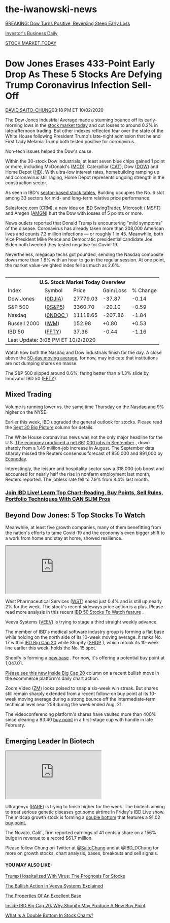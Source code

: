 # the-iwanowski-news
<!DOCTYPE html>
<html lang="en">
    <head>
        <meta charset="UTF-8">
        <meta name="viewport" content="width=device-width, initial-scale=1.0">
        <meta name="keywords" content="Trump, Coronavirus, Stock, Market, Dow, USA, Elections">
        <meta name="author" content="Patricio Iwanowski">
        <title>Dow Jones Erases 433-Point Early Drop As These 5 Stocks Are Defying Trump Coronavirus Infection Sell-Off</title>
    </head>
    <body>
        <p><a href="https://www.investors.com/market-trend/stock-market-today/dow-jones-trims-loss-after-deep-dive-trump-covid-news-weak-jobs-data/" target='_blank'>BREAKING: Dow Turns Positive, Reversing Steep Early Loss</a></p>
        <p><a href="https://www.investors.com/" target='_blank'>Investor's Business Daily</a></p>
        <p><a href="https://www.investors.com/market-trend/stock-market-today/stock-market-today-market-trends-best-stocks-buy-watch/" target='_blank'>STOCK MARKET TODAY</a></p>
        <h1 >Dow Jones Erases 433-Point Early Drop As These 5 Stocks Are Defying Trump Coronavirus Infection Sell-Off</h1>
        <p><a href="https://www.investors.com/author/chungd/" target='_blank'>DAVID SAITO-CHUNG</a>03:18 PM ET 10/02/2020</p>
        <p>The Dow Jones Industrial Average made a stunning bounce off its early-morning lows in the <a href="https://www.investors.com/market-trend/stock-market-today/stock-market-today-market-trends-best-stocks-buy-watch/" target='_blank'>stock market today</a> and cut losses to around 0.2% in late-afternoon trading. But other indexes reflected fear over the state of the White House following President Trump's late-night admission that he and First Lady Melania Trump both tested positive for coronavirus.</p>
        <!-- 
            Aqui deberia ir el video
         -->
        <p>Non-tech issues helped the Dow's cause.</p>
        <p>Within the 30-stock Dow industrials, at least seven blue chips gained 1 point or more, including McDonald's (<a href="https://research.investors.com/stock-quotes/nyse-mcdonalds-corp-mcd.htm" target='_blank'>MCD</a>), Caterpillar (<a href="https://research.investors.com/quote.aspx?symbol=CAT" target='_blank'>CAT</a>), Dow (<a href="https://research.investors.com/quote.aspx?symbol=DOW" target='_blank'>DOW</a>) and Home Depot (<a href="https://research.investors.com/quote.aspx?symbol=HD" target='_blank'>HD</a>). With ultra-low interest rates, homebuilding ramping up and coronavirus still raging, Home Depot represents ongoing strength in the construction sector.</p>
        <p>As seen in IBD's <a href="https://www.investors.com/data-tables/ibd-smart-nyse-nasdaq-tables-oct-01-2020/" target='_blank'>sector-based stock tables</a>, Building occupies the No. 6 slot among 33 sectors for mid- and long-term relative price performance.</p>
        <p>Salesforce.com (<a href="https://research.investors.com/quote.aspx?symbol=CRM" target='_blank'>CRM</a>), a new idea on <a href="https://shop.investors.com/offer/splashresponsive.aspx?id=SwingTrader_Optimizely&src=AURLJHH#/" target='_blank'>IBD SwingTrader</a>, Microsoft (<a href="https://research.investors.com/quote.aspx?symbol=MSFT" target='_blank'> MSFT</a>) and Amgen (<a href="https://research.investors.com/stock-quotes/nasdaq-amgen-inc-amgn.htm" target='_blank'>AMGN</a>) hurt the Dow with losses of 5 points or more.</p>
        <p>News outlets reported that Donald Trump is encountering "mild symptoms" of the disease. Coronavirus has already taken more than 208,000 American lives and counts 7.3 million infections — or roughly 1 in 45. Meanwhile, both Vice President Mike Pence and Democratic presidential candidate Joe Biden both tweeted they tested negative for Covid-19.</p>
        <p>Nevertheless, megacap techs got pounded, sending the Nasdaq composite down more than 1.8% with an hour to go in the regular session. At one point, the market value-weighted index fell as much as 2.6%.</p>
        <table style="float:left">
            <tr>
                <th colspan="5">U.S. Stock Market Today Overview</th>
            </tr>
            <tr>
                <td>Index</td>
                <td>Symbol</td>
                <td>Price</td>
                <td>Gain/Loss</td>
                <td>% Change</td>
            </tr>
            <tr>
                <td>Dow Jones</td>
                <td>(<a href="https://research.investors.com/stock-charts/nyse-dow-jones-indus-actual-0djia.htm?cht=null&type=daily" target="_blank">0DJIA</a>)</td>
                <td>27779.03</td>
                <td>-37.87</td>
                <td>-0.14</td>
            </tr>
            <tr>
                <td>S&P 500</td>
                <td>(<a href="https://research.investors.com/stock-charts/nyse-s-and-p-500-index-0sandp5.htm?cht=null&type=daily" target="_blank">0S&P5</a>)</td>
                <td>3360.70</td>
                <td>-20.10</td>
                <td>-0.59</td>
            </tr>
            <tr>
                <td>Nasdaq</td>
                <td>(<a href="https://research.investors.com/stock-charts/nasdaq-nasdaq-composite-0ndqc.htm?cht=null&type=daily" target="_blank">0NDQC </a>)</td>
                <td>11118.65</td>
                <td>-207.86</td>
                <td>-1.84</td>
            </tr>
            <tr>
                <td>Russell 2000</td>
                <td> (<a href='https://research.investors.com/quote.aspx?symbol=IWM' target='_blank'>IWM</a>)</td>
                <td>152.98</td>
                <td>+0.80</td>
                <td>+0.53</td>
            </tr>
            <tr>
                <td>IBD 50</td>
                <td> (<a href='https://research.investors.com/quote.aspx?symbol=FFTY' target='_blank'>FFTY</a>)</td>
                <td>37.36</td>
                <td>-0.44</td>
                <td>-1.16</td>
            </tr>
            <tr>
                <td colspan="5">Last Update: 3:08 PM ET 10/2/2020</td>
            </tr>
        </table>
        <p>Watch how both the Nasdaq and Dow industrials finish for the day. A close above the <a href="https://www.investors.com/how-to-invest/investors-corner/what-is-the-50-day-moving-average-when-to-buy-or-sell-growth-stocks/" target='_blank'>50-day moving average</a>, for now, may indicate that institutions are not dumping shares en masse.</p>
        <p>The S&P 500 slipped around 0.6%, faring better than a 1.3% slide by Innovator IBD 50 (<a href="https://research.investors.com/stock-quotes/nyse-innovator-ibd-50-fund-ffty.htm" target='_blank'>FFTY</a>)</p>
        <h2>Mixed Trading</h2>
        <p>Volume is running lower vs. the same time Thursday on the Nasdaq and 9% higher on the NYSE.</p>
        <p>Earlier this week, IBD upgraded the general outlook for stocks. Please read the <a href="https://www.investors.com/market-trend/the-big-picture/stock-market-gives-bullish-signal/" target='_blank'>Sept 30 Big Picture</a> column for details.</p>
        <p>The White House coronavirus news was not the only major headline for the U.S. <a href="https://www.investors.com/news/economy/jobs-report-september-2020-dow-jones-coronavirus-recovery/" target='_blank'>The economy produced a net 661,000 jobs in September</a> , down sharply from a 1.49 million-job increase in August. The September data sharply missed the Reuters consensus forecast of 850,000 and 891,000 by <a href="https://research.investors.com/economic-calendar/" target='_blank'>Econoday</a>.</p>
        <p>Interestingly, the leisure and hospitality sector saw a 318,000-job boost and accounted for nearly half the rise in nonfarm employment last month, Reuters reported. The jobless rate fell to 7.9% from 8.4% last month.</p>
        <h3><a href="https://shop.investors.com/offer/splashresponsive.aspx?id=IBD-Live&intcode=invstcntnartcls%7Ccms%7Cibdlive%7C2020%7C07%7Cibdlive%7Cna%7C%7C727112&src=A00433A" target='_blank'>Join IBD Live! Learn Top Chart-Reading, Buy Points, Sell Rules, Portfolio Techniques With CAN SLIM Pros</a></h3>
        <h2>Beyond Dow Jones: 5 Top Stocks To Watch</h2>
        <p>Meanwhile, at least five growth companies, many of them benefitting from the nation's efforts to tame Covid-19 and the economy's even bigger shift to a work from home and stay at home, showed resilience.</p>
        <!-- 
            El siguiente iframe deberia centrarse en la imagen que muestra los precios, no se como hacerlo aun
         -->
        <div >
            <iframe src="https://research.investors.com/ibdchartswp.aspx?cht=pvc&type=weekly&symbol=VEEV" title="Veeva Systems Inc"></iframe>
        </div>
        <p>West Pharmaceutical Services (<a href="https://research.investors.com/stock-quotes/nyse-west-pharmaceutical-svcs-wst.htm" target='_blank'>WST</a>) eased just 0.4% and is still up nearly 2% for the week. The stock's recent sideways price action is a plus. Please read more analysis in this recent <a href="https://www.investors.com/research/why-this-ibd-50-stock-and-coronavirus-play-among-top-stocks-today-shows-a-valid-buy-point/" target='_blank'>IBD 50 Stocks To Watch feature</a> .</p>
        <p>Veeva Systems (<a href="https://research.investors.com/stock-quotes/nyse-veeva-systems-inc-cl-a-veev.htm" target='_blank'>VEEV</a>) is trying to stage a third straight weekly advance.</p>
        <p>The member of IBD's medical software industry group is forming a flat base while holding on the north side of its 10-week moving average. It ranks No. 17 within <a href="https://research.investors.com/stock-lists/big-cap-20/" target='_blank'>IBD Big Cap 20</a>  while Shopify (<a href="https://research.investors.com/stock-quotes/nyse-shopify-inc-cl-a-shop.htm" target='_blank'>SHOP</a> ), which retook its 10-week line earlier this week, holds the No. 15 spot.</p>
        <p>Shopify is forming a <a href="https://www.investors.com/how-to-invest/investors-corner/investor-basics-why-learning-base-patterns-gets-the-ball-rolling/" target='_blank'>new base</a> . For now, it's offering a potential buy point at 1,047.01.</p>
        <p><a href="https://www.investors.com/stock-lists/ibd-big-cap-20/how-to-invest-in-growth-stocks-why-this-chart-action-in-shopify-may-bode-well/" target='_blank'>Please see this new Inside Big Cap 20</a> column on a recent bullish move in the ecommerce platform's daily chart action.</p>
        <p>Zoom Video (<a href="https://research.investors.com/stock-quotes/nasdaq-zoom-video-comm-cl-a-zm.htm" target='_blank'>ZM</a>) looks poised to snap a six-week win streak. But shares still remain sharply extended from a recent follow-on buy point at its 10-week moving average during a strong bounce off the intermediate-term technical level near 258 during the week ended Aug. 21.</p>
        <p>The videoconferencing platform's shares have vaulted more than 400% since clearing a 93.40 <a href="https://www.investors.com/how-to-invest/investors-corner/chart-reading-basics-how-a-buy-point-marks-a-time-of-opportunity/" target='_blank'>buy point</a> in a first-stage cup with handle in late February.</p>
        <h2>Emerging Leader In Biotech</h2>
        <!-- 
            El siguiente iframe deberia centrarse en la imagen que muestra los precios, no se como hacerlo aun
         -->
        <div >
            <iframe src="https://research.investors.com/ibdchartswp.aspx?cht=pvc&type=weekly&symbol=RARE" title="Ultragenyx Pharma (RARE)"></iframe>
        </div>
        <p>Ultragenyx (<a href="https://research.investors.com/stock-quotes/nasdaq-ultragenyx-pharma-rare.htm" target='_blank'>RARE</a>) is trying to finish higher for the week. The biotech aiming to treat serious genetic diseases got some airtime in Friday's IBD Live show. The midcap growth stock is forming a <a href="https://www.investors.com/how-to-invest/investors-corner/when-buy-growth-stocks-why-double-bottom-base-fuels-strong-breakouts/" target='_blank'>double bottom</a> that features a 91.02 <a href="https://www.investors.com/how-to-invest/investors-corner/chart-reading-basics-how-a-buy-point-marks-a-time-of-opportunity/" target='_blank'>buy point.</a></p>
        <p>The Novato, Calif., firm reported earnings of 41 cents a share on a 156% bulge in revenue to a record $61.7 million.</p>
        <p>Please follow Chung on Twitter at <a href="https://twitter.com/SaitoChung" target='_blank'>@SaitoChung</a> and at @IBD_DChung for more on growth stocks, chart analysis, bases, breakouts and sell signals.</p>
        <h4>YOU MAY ALSO LIKE:</h4>
        <p><a href="https://www.investors.com/market-trend/stock-market-today/president-trump-hospitalized-coronavirus-stock-market-rally-dow-jones-futures/" target='_blank'>Trump Hospitalized With Virus; The Prognosis For Stocks</a></p>
        <p><a href="https://www.investors.com/stock-lists/ibd-big-cap-20/best-growth-stocks-do-what-veeva-systems-is-doing-on-its-stock-chart/" target='_blank'>The Bullish Action In Veeva Systems Explained</a> </p>
        <p><a href="https://www.investors.com/how-to-invest/investors-corner/how-to-trade-stocks-base-stock-charts/">The Properties Of An Excellent Base</a></p>
        <p><a href="https://www.investors.com/stock-lists/ibd-big-cap-20/how-to-invest-in-growth-stocks-why-this-chart-action-in-shopify-may-bode-well/" target='_blank'>Inside IBD Big Cap 20: Why Shopify May Produce A New Buy Point</a></p>
        <p><a href="https://www.investors.com/how-to-invest/investors-corner/when-buy-growth-stocks-why-double-bottom-base-fuels-strong-breakouts/" target='_blank'>What Is A Double Bottom In Stock Charts?</a></p>
    </body>
</html>

